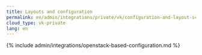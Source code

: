 ```yaml
---
title: Layouts and configuration
permalink: en/admin/integrations/private/vk/configuration-and-layout-scheme.html
cloud_type: vk-private
lang: en
---
```


{% include admin/integrations/openstack-based-configuration.md %}
